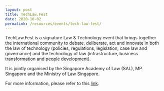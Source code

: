 ```yaml
---
layout: post
title: TechLaw.Fest
date: 2020-10-02
permalink: /resources/events/tech-law-fest/
---
```


TechLaw.Fest is a signature Law & Technology event that brings together the international community to debate, deliberate, act and innovate in both the law of technology (policies, regulations, legislation, case law and governance) and the technology of law (infrastructure, business transformation and people development).

It is jointly organised by the Singapore Academy of Law (SAL), MP Singapore and the Ministry of Law Singapore.

For more information, please refer to this [link](https://www.techlawfest.com/).

